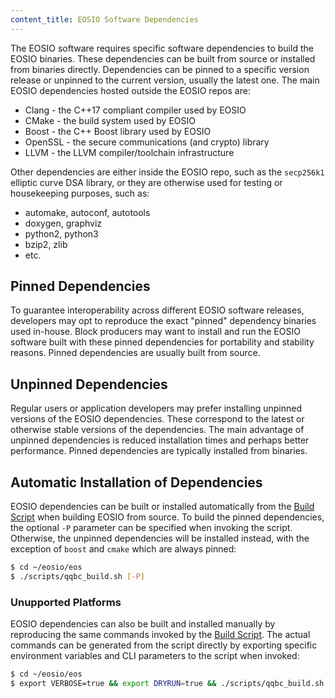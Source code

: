 ```yaml
---
content_title: EOSIO Software Dependencies
---
```


The EOSIO software requires specific software dependencies to build the EOSIO binaries. These dependencies can be built from source or installed from binaries directly. Dependencies can be pinned to a specific version release or unpinned to the current version, usually the latest one. The main EOSIO dependencies hosted outside the EOSIO repos are:

* Clang - the C++17 compliant compiler used by EOSIO
* CMake - the build system used by EOSIO
* Boost - the C++ Boost library used by EOSIO
* OpenSSL - the secure communications (and crypto) library
* LLVM - the LLVM compiler/toolchain infrastructure

Other dependencies are either inside the EOSIO repo, such as the `secp256k1` elliptic curve DSA library, or they are otherwise used for testing or housekeeping purposes, such as:

* automake, autoconf, autotools
* doxygen, graphviz
* python2, python3
* bzip2, zlib
* etc.

## Pinned Dependencies

To guarantee interoperability across different EOSIO software releases, developers may opt to reproduce the exact "pinned" dependency binaries used in-house. Block producers may want to install and run the EOSIO software built with these pinned dependencies for portability and stability reasons. Pinned dependencies are usually built from source.

## Unpinned Dependencies

Regular users or application developers may prefer installing unpinned versions of the EOSIO dependencies. These correspond to the latest or otherwise stable versions of the dependencies. The main advantage of unpinned dependencies is reduced installation times and perhaps better performance. Pinned dependencies are typically installed from binaries.

## Automatic Installation of Dependencies

EOSIO dependencies can be built or installed automatically from the [Build Script](../01_shell-scripts/02_build-eosio-binaries.md) when building EOSIO from source. To build the pinned dependencies, the optional `-P` parameter can be specified when invoking the script. Otherwise, the unpinned dependencies will be installed instead, with the exception of `boost` and `cmake` which are always pinned:

```sh
$ cd ~/eosio/eos
$ ./scripts/qqbc_build.sh [-P]
```

### Unupported Platforms

EOSIO dependencies can also be built and installed manually by reproducing the same commands invoked by the [Build Script](../01_shell-scripts/02_build-eosio-binaries.md). The actual commands can be generated from the script directly by exporting specific environment variables and CLI parameters to the script when invoked:

```sh
$ cd ~/eosio/eos
$ export VERBOSE=true && export DRYRUN=true && ./scripts/qqbc_build.sh -y [-P]
```
